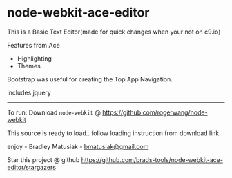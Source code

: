 node-webkit-ace-editor
======================

This is a Basic Text Editor(made for quick changes when your not on c9.io)

Features from Ace

*   Highlighting
*   Themes

Bootstrap was useful for creating the Top App Navigation.

includes jquery

----

To run: Download `node-webkit` @ https://github.com/rogerwang/node-webkit

This source is ready to load..  follow loading instruction from download link

enjoy - Bradley Matusiak - bmatusiak@gmail.com

Star this project @ github https://github.com/brads-tools/node-webkit-ace-editor/stargazers
